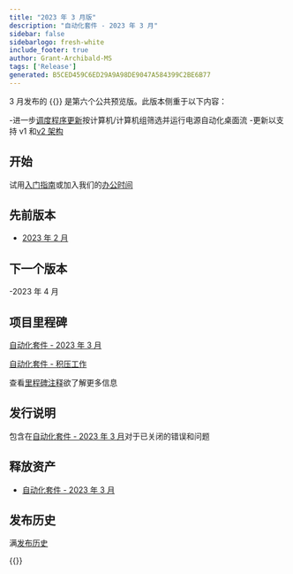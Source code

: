 ```yaml
---
title: "2023 年 3 月版"
description: "自动化套件 - 2023 年 3 月"
sidebar: false
sidebarlogo: fresh-white
include_footer: true
author: Grant-Archibald-MS
tags: ['Release']
generated: B5CED459C6ED29A9A98DE9047A584399C2BE6B77
---
```


3 月发布的 {{<product-name>}} 是第六个公共预览版。此版本侧重于以下内容：

-进一步[调度程序更新](/zh-hans/features/scheduler)按计算机/计算机组筛选并运行电源自动化桌面流
-更新以支持 v1 和[v2 架构](https://learn.microsoft.com/en-us/power-automate/desktop-flows/schema)

## 开始

试用[入门指南](/zh-hans/get-started)或加入我们的[办公时间](/zh-hans/office-hours)

## 先前版本

- [2023 年 2 月](/zh-hans/releases/february-2023)

## 下一个版本

-2023 年 4 月

## 项目里程碑

[自动化套件 - 2023 年 3 月](https://github.com/orgs/microsoft/projects/486/views/10)

[自动化套件 - 积压工作](https://github.com/orgs/microsoft/projects/486/views/1)

查看[里程碑注释](/zh-hans/releases/milestones)欲了解更多信息

## 发行说明

包含在[自动化套件 - 2023 年 3 月](https://github.com/microsoft/powercat-automation-kit/releases/tag/AutomationKit-March2023)对于已关闭的错误和问题

## 释放资产

- [自动化套件 - 2023 年 3 月](https://github.com/microsoft/powercat-automation-kit/releases/tag/AutomationKit-March2023)

## 发布历史

满[发布历史](/zh-hans/releases)

{{<questions name="/content/zh-hans/releases/march-2023.json" completed="感谢您提供反馈" showNavigationButtons="false" locale="zh-hans">}}
